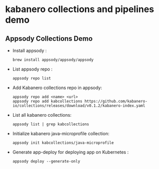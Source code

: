 # kabanero collections and pipelines demo

## Appsody Collections Demo

- Install appsody : 
	```
  brew install appsody/appsody/appsody
  ```
- List appsody repo : 
  ```
  appsody repo list
  ```
- Add Kabanero collections repo in appsody:
  ```
  appsody repo add <name> <url>
  appsody repo add kabcollections https://github.com/kabanero-io/collections/releases/download/v0.1.2/kabanero-index.yaml
  ```
- List all kabanero collections:
  ```
  appsody list | grep kabcollections
  ```
- Initialize kabanero java-microprofile collection:
  ```
  appsody init kabcollections/java-microprofile
  ```
- Generate app-deploy for deploying app on Kubernetes :
  ```
  appsody deploy --generate-only
  ```
